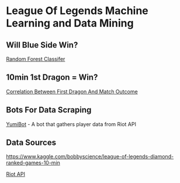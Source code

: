 # League Of Legends Machine Learning and Data Mining

## Will Blue Side Win?
[Random Forest Classifer](https://github.com/alaister123/LOL_ML/blob/master/Random_Forest/RMF.ipynb)

## 10min 1st Dragon = Win?
[Correlation Between First Dragon And Match Outcome](https://github.com/alaister123/LOL_ML/blob/master/EDA/first_drag_win_correlation.ipynb)

## Bots For Data Scraping
[YumiBot](https://github.com/alaister123/LOL_ML/blob/master/Bot/YumiBot.py) - A bot that gathers player data from Riot API

## Data Sources
https://www.kaggle.com/bobbyscience/league-of-legends-diamond-ranked-games-10-min

[Riot API](https://developer.riotgames.com/)
